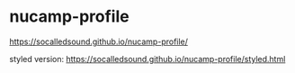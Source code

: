 # nucamp-profile

https://socalledsound.github.io/nucamp-profile/

styled version:
https://socalledsound.github.io/nucamp-profile/styled.html
